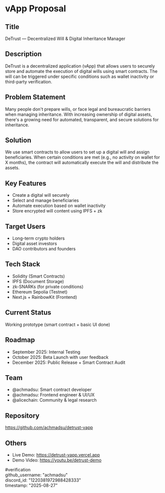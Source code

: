 # vApp Proposal

## Title
DeTrust — Decentralized Will & Digital Inheritance Manager

## Description
DeTrust is a decentralized application (vApp) that allows users to securely store and automate the execution of digital wills using smart contracts. The will can be triggered under specific conditions such as wallet inactivity or third-party verification.

## Problem Statement
Many people don't prepare wills, or face legal and bureaucratic barriers when managing inheritance. With increasing ownership of digital assets, there's a growing need for automated, transparent, and secure solutions for inheritance.

## Solution
We use smart contracts to allow users to set up a digital will and assign beneficiaries. When certain conditions are met (e.g., no activity on wallet for X months), the contract will automatically execute the will and distribute the assets.

## Key Features
- Create a digital will securely
- Select and manage beneficiaries
- Automate execution based on wallet inactivity
- Store encrypted will content using IPFS + zk

## Target Users
- Long-term crypto holders
- Digital asset investors
- DAO contributors and founders

## Tech Stack
- Solidity (Smart Contracts)
- IPFS (Document Storage)
- zk-SNARKs (for private conditions)
- Ethereum Sepolia (Testnet)
- Next.js + RainbowKit (Frontend)

## Current Status
Working prototype (smart contract + basic UI done)

## Roadmap
- September 2025: Internal Testing
- October 2025: Beta Launch with user feedback
- December 2025: Public Release + Smart Contract Audit

## Team
- @achmadsu: Smart contract developer
- @achmadsu: Frontend engineer & UI/UX
- @alicechain: Community & legal research

## Repository
https://github.com/achmadsu/detrust-vapp

## Others
- Live Demo: https://detrust-vapp.vercel.app  
- Demo Video: https://youtu.be/detrust-demo

#verification  
github_username: "achmadsu"  
discord_id: "1220381972988428333"  
timestamp: "2025-08-27"
